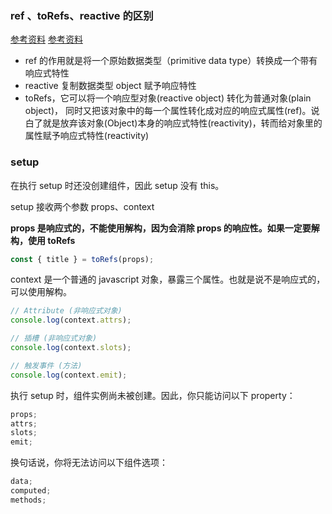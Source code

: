 ### ref 、toRefs、reactive 的区别

[参考资料](https://zhuanlan.zhihu.com/p/267967246)
[参考资料](https://vue3js.cn/docs/zh/guide/reactivity-fundamentals.html#%E5%93%8D%E5%BA%94%E5%BC%8F%E7%8A%B6%E6%80%81%E8%A7%A3%E6%9E%84)

- ref 的作用就是将一个原始数据类型（primitive data type）转换成一个带有响应式特性
- reactive 复制数据类型 object 赋予响应特性
- toRefs，它可以将一个响应型对象(reactive object) 转化为普通对象(plain object)，
  同时又把该对象中的每一个属性转化成对应的响应式属性(ref)。说白了就是放弃该对象(Object)本身的响应式特性(reactivity)，转而给对象里的属性赋予响应式特性(reactivity)

### setup

在执行 setup 时还没创建组件，因此 setup 没有 this。

setup 接收两个参数 props、context

**props 是响应式的，不能使用解构，因为会消除 props 的响应性。如果一定要解构，使用 toRefs**

```js
const { title } = toRefs(props);
```

context 是一个普通的 javascript 对象，暴露三个属性。也就是说不是响应式的，
可以使用解构。

```js
// Attribute (非响应式对象)
console.log(context.attrs);

// 插槽 (非响应式对象)
console.log(context.slots);

// 触发事件 (方法)
console.log(context.emit);
```

执行 setup 时，组件实例尚未被创建。因此，你只能访问以下 property：

```js
props;
attrs;
slots;
emit;
```

换句话说，你将无法访问以下组件选项：

```js
data;
computed;
methods;
```
